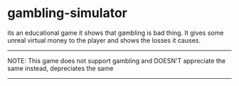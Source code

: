# gambling-simulator
its an educational game it shows that gambling is bad thing. It gives some unreal virtual money to the player and shows the losses it causes.

___________________________________________________________________________________________________________________________________________________________________________________
NOTE: This game does not support gambling and DOESN'T appreciate the same instead, depreciates the same
___________________________________________________________________________________________________________________________________________________________________________________

